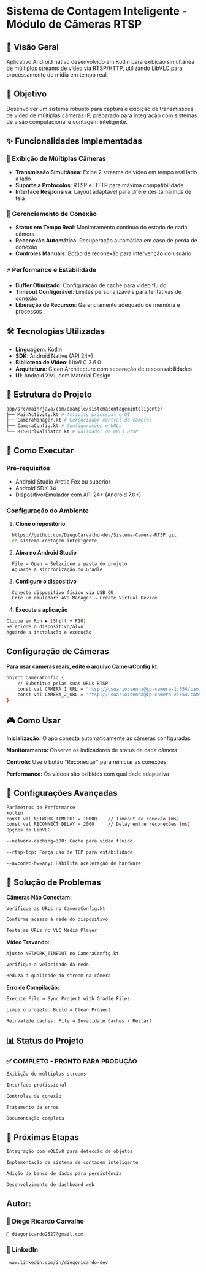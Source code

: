 # Sistema de Contagem Inteligente - Módulo de Câmeras RTSP

## 📱 Visão Geral
Aplicativo Android nativo desenvolvido em Kotlin para exibição simultânea de múltiplos streams de vídeo via RTSP/HTTP, utilizando LibVLC para processamento de mídia em tempo real.

## 🎯 Objetivo
Desenvolver um sistema robusto para captura e exibição de transmissões de vídeo de múltiplas câmeras IP, preparado para integração com sistemas de visão computacional e contagem inteligente.

## ✨ Funcionalidades Implementadas

### 🎥 Exibição de Múltiplas Câmeras
- **Transmissão Simultânea**: Exibe 2 streams de vídeo em tempo real lado a lado
- **Suporte a Protocolos**: RTSP e HTTP para máxima compatibilidade
- **Interface Responsiva**: Layout adaptável para diferentes tamanhos de tela

### 🔧 Gerenciamento de Conexão
- **Status em Tempo Real**: Monitoramento contínuo do estado de cada câmera
- **Reconexão Automática**: Recuperação automática em caso de perda de conexão
- **Controles Manuais**: Botão de reconexão para intervenção do usuário

### ⚡ Performance e Estabilidade
- **Buffer Otimizado**: Configuração de cache para vídeo fluido
- **Timeout Configurável**: Limites personalizáveis para tentativas de conexão
- **Liberação de Recursos**: Gerenciamento adequado de memória e processos

## 🛠️ Tecnologias Utilizadas

- **Linguagem**: Kotlin
- **SDK**: Android Native (API 24+)
- **Biblioteca de Vídeo**: LibVLC 3.6.0
- **Arquitetura**: Clean Architecture com separação de responsabilidades
- **UI**: Android XML com Material Design

## 📁 Estrutura do Projeto
```bash
app/src/main/java/com/example/sistemacontageminteligente/
├── MainActivity.kt # Activity principal e UI
├── CameraManager.kt # Gerenciador central de câmeras
├── CameraConfig.kt # Configurações e URLs
└── RTSPUrlValidator.kt # Validador de URLs RTSP
```
## 🚀 Como Executar

### Pré-requisitos
- Android Studio Arctic Fox ou superior
- Android SDK 34
- Dispositivo/Emulador com API 24+ (Android 7.0+)

### Configuração do Ambiente
1. **Clone o repositório**
```bash
  https://github.com/DiegoCarvalho-dev/Sistema-Camera-RTSP.git
  cd sistema-contagem-inteligente
```

2. **Abra no Android Studio**
```bash
  File → Open → Selecione a pasta do projeto
  Aguarde a sincronização do Gradle
```
3. **Configure o dispositivo**
```bash
  Conecte dispositivo físico via USB OU
  Crie um emulador: AVD Manager → Create Virtual Device
```

4. **Execute a aplicação**
```bash
Clique em Run ▶️ (Shift + F10)
Selecione o dispositivo/alvo
Aguarde a instalação e execução
```
## Configuração de Câmeras
**Para usar câmeras reais, edite o arquivo CameraConfig.kt:**
```bash
object CameraConfig {
    // Substitua pelas suas URLs RTSP
    const val CAMERA_1_URL = "rtsp://usuario:senha@ip-camera-1:554/caminho"
    const val CAMERA_2_URL = "rtsp://usuario:senha@ip-camera-2:554/caminho"
}
```
## 🎮 Como Usar
**Inicialização:** O app conecta automaticamente às câmeras configuradas

**Monitoramento:** Observe os indicadores de status de cada câmera

**Controle:** Use o botão "Reconectar" para reiniciar as conexões

**Performance:** Os vídeos são exibidos com qualidade adaptativa

## 🔧 Configurações Avançadas
```bash
Parâmetros de Performance
kotlin
const val NETWORK_TIMEOUT = 10000    // Timeout de conexão (ms)
const val RECONNECT_DELAY = 2000     // Delay entre reconexões (ms)
Opções do LibVLC

--network-caching=300: Cache para vídeo fluido

--rtsp-tcp: Força uso de TCP para estabilidade

--avcodec-hw=any: Habilita aceleração de hardware
```
## 🐛 Solução de Problemas
**Câmeras Não Conectam:**
```bash
Verifique as URLs no CameraConfig.kt

Confirme acesso à rede do dispositivo

Teste as URLs no VLC Media Player
```
**Vídeo Travando:**
```bash
Ajuste NETWORK_TIMEOUT no CameraConfig.kt

Verifique a velocidade da rede

Reduza a qualidade do stream na câmera
```
**Erro de Compilação:**
```bash
Execute File → Sync Project with Gradle Files

Limpe o projeto: Build → Clean Project

Reinvalide caches: File → Invalidate Caches / Restart
```
## 📊 Status do Projeto
### ✅ COMPLETO - PRONTO PARA PRODUÇÃO
```bash
Exibição de múltiplos streams

Interface profissional

Controles de conexão

Tratamento de erros

Documentação completa
```
## 🔮 Próximas Etapas
```bash
Integração com YOLOv8 para detecção de objetos

Implementação de sistema de contagem inteligente

Adição de banco de dados para persistência

Desenvolvimento de dashboard web
```

## Autor:
### 👤 Diego Ricardo Carvalho
```bash
📧 diegoricardo2527@gmail.com
```
### 💼 LinkedIn
```bash
 www.linkedin.com/in/diegoricardo-dev
```

